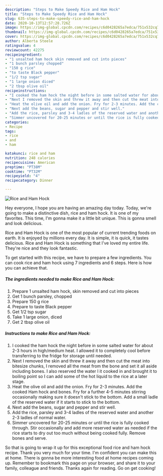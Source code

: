 ```yaml
---
description: "Steps to Make Speedy Rice and Ham Hock"
title: "Steps to Make Speedy Rice and Ham Hock"
slug: 635-steps-to-make-speedy-rice-and-ham-hock
date: 2020-10-13T12:57:28.726Z
image: https://img-global.cpcdn.com/recipes/c6d0428265a7edca/751x532cq70/rice-and-ham-hock-recipe-main-photo.jpg
thumbnail: https://img-global.cpcdn.com/recipes/c6d0428265a7edca/751x532cq70/rice-and-ham-hock-recipe-main-photo.jpg
cover: https://img-global.cpcdn.com/recipes/c6d0428265a7edca/751x532cq70/rice-and-ham-hock-recipe-main-photo.jpg
author: Alberta Steele
ratingvalue: 4
reviewcount: 42275
recipeingredient:
- "1 unsalted ham hock skin removed and cut into pieces"
- "1 bunch parsley chopped"
- "150 g rice"
- "to taste Black pepper"
- "1/2 tsp sugar"
- "1 large onion diced"
- "2 tbsp olive oil"
recipeinstructions:
- "I cooked the ham hock the night before in some salted water for about 2-3 hours in high/medium heat. I allowed it to completely cool before transferring to the fridge for storage until needed."
- "Next I removed the skin and threw it away and then cut the meat into bitesize chunks, I removed all the meat from the bone and set it all aside including bones. I also reserved the water I it cooked in and brought it to boiling point so I can add some of the hot liquid to the rice at a later stage."
- "Heat the olive oil and add the onion. Fry for 2-3 minutes. Add the cooked Ham hock and bones. Fry for a further 4-5 minutes stirring occasionally making sure it doesn&#39;t stick to the bottom. Add a small ladle of the reserved water if it starts to stick to the bottom."
- "Next add the beans, sugar and pepper and stir well."
- "Add the rice, parsley and 3-4 ladles of the reserved water and another 2-3 ladles of normal water."
- "Simmer uncovered for 20-25 minutes or until the rice is fully cooked through. Stir occasionally and add more reserved water as needed if the rice starts to dry out too much without being cooked fully. Remove bones and serve."
categories:
- Recipe
tags:
- rice
- and
- ham

katakunci: rice and ham 
nutrition: 248 calories
recipecuisine: American
preptime: "PT38M"
cooktime: "PT32M"
recipeyield: "4"
recipecategory: Dinner

---
```



![Rice and Ham Hock](https://img-global.cpcdn.com/recipes/c6d0428265a7edca/751x532cq70/rice-and-ham-hock-recipe-main-photo.jpg)

Hey everyone, I hope you are having an amazing day today. Today, we're going to make a distinctive dish, rice and ham hock. It is one of my favorites. This time, I'm gonna make it a little bit unique. This is gonna smell and look delicious.



Rice and Ham Hock is one of the most popular of current trending foods on earth. It is enjoyed by millions every day. It is simple, it is quick, it tastes delicious. Rice and Ham Hock is something that I've loved my entire life. They're nice and they look fantastic.


To get started with this recipe, we have to prepare a few ingredients. You can cook rice and ham hock using 7 ingredients and 6 steps. Here is how you can achieve that.

<!--inarticleads1-->

##### The ingredients needed to make Rice and Ham Hock:

1. Prepare 1 unsalted ham hock, skin removed and cut into pieces
1. Get 1 bunch parsley, chopped
1. Prepare 150 g rice
1. Prepare to taste Black pepper
1. Get 1/2 tsp sugar
1. Take 1 large onion, diced
1. Get 2 tbsp olive oil




<!--inarticleads2-->

##### Instructions to make Rice and Ham Hock:

1. I cooked the ham hock the night before in some salted water for about 2-3 hours in high/medium heat. I allowed it to completely cool before transferring to the fridge for storage until needed.
1. Next I removed the skin and threw it away and then cut the meat into bitesize chunks, I removed all the meat from the bone and set it all aside including bones. I also reserved the water I it cooked in and brought it to boiling point so I can add some of the hot liquid to the rice at a later stage.
1. Heat the olive oil and add the onion. Fry for 2-3 minutes. Add the cooked Ham hock and bones. Fry for a further 4-5 minutes stirring occasionally making sure it doesn&#39;t stick to the bottom. Add a small ladle of the reserved water if it starts to stick to the bottom.
1. Next add the beans, sugar and pepper and stir well.
1. Add the rice, parsley and 3-4 ladles of the reserved water and another 2-3 ladles of normal water.
1. Simmer uncovered for 20-25 minutes or until the rice is fully cooked through. Stir occasionally and add more reserved water as needed if the rice starts to dry out too much without being cooked fully. Remove bones and serve.




So that is going to wrap it up for this exceptional food rice and ham hock recipe. Thank you very much for your time. I'm confident you can make this at home. There is gonna be more interesting food at home recipes coming up. Remember to bookmark this page on your browser, and share it to your family, colleague and friends. Thanks again for reading. Go on get cooking!

